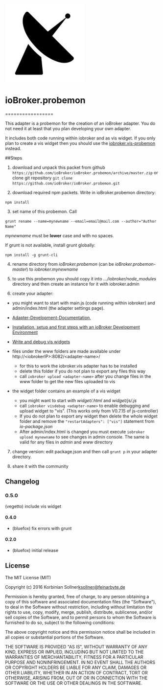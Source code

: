 ![Logo](admin/probemon.png)
# ioBroker.probemon
=================

This adapter is a probemon for the creation of an ioBroker adapter. You do not need it at least that you plan developing your own adapter.

It includes both code running within iobroker and as vis widget. If you only plan to create a vis widget then you should use the [iobroker.vis-probemon](https://github.com/ioBroker/ioBroker.vis-probemon) instead.

##Steps 
1. download and unpack this packet from github ```https://github.com/ioBroker/ioBroker.probemon/archive/master.zip```
  or clone git repository ```git clone https://github.com/ioBroker/ioBroker.probemon.git```

2. download required npm packets. Write in ioBroker.probemon directory:

  ```npm install```
  
3. set name of this probemon. Call
  
  ```grunt rename --name=mynewname --email=email@mail.com --author="Author Name"```
  
  *mynewname* must be **lower** case and with no spaces.

  If grunt is not available, install grunt globally:
  
  ```npm install -g grunt-cli```
 
4. rename directory from *ioBroker.probemon* (can be *ioBroker.probemon-master*) to *iobroker.mynewname*

5. to use this probemon you should copy it into *.../iobroker/node_modules* directory and then create an instance for it with iobroker.admin

6. create your adapter:

  * you might want to start with main.js (code running within iobroker) and admin/index.html (the adapter settings page).

  * [Adapter-Development-Documentation](https://github.com/ioBroker/ioBroker/wiki/Adapter-Development-Documentation),
  
  * [Installation, setup and first steps with an ioBroker Development Environment](https://github.com/ioBroker/ioBroker/wiki/Installation,-setup-and-first-steps-with-an-ioBroker-Development-Environment)
  
  * [Write and debug vis widgets](https://github.com/ioBroker/ioBroker/wiki/How-to-debug-vis-and-to-write-own-widget-set)
  
  * files under the www folders are made available under http://&lt;iobrokerIP&gt;:8082/&lt;adapter-name&gt;/
    * for this to work the iobroker.vis adapter has to be installed
    * delete this folder if you do not plan to export any files this way
    * call ```iobroker upload <adapter-name>``` after you change files in the www folder to get the new files uploaded to vis
  * the widget folder contains an example of a vis widget
    * you might want to start with *widget/<adapter-name>.html* and *widget/js/<adapter-name>.js*
    * call ```iobroker visdebug <adapter-name>``` to enable debugging and upload widget to "vis". (This works only from V0.7.15 of js-controller)
    * If you do not plan to export any widget then delete the whole widget folder and remove the ```"restartAdapters": ["vis"]``` statement from *io-package.json*
    * After admin/index.html is changed you must execute ```iobroker upload mynewname``` to see changes in admin console. The same is valid for any files in *admin* and *www* directory  

7. change version: edit package.json and then call ```grunt p``` in your adapter directory.
  
8. share it with the community

## Changelog

### 0.5.0
  (vegetto) include vis widget

#### 0.4.0
* (bluefox) fix errors with grunt

#### 0.2.0
* (bluefox) initial release

## License
The MIT License (MIT)

Copyright (c) 2016 Korbinian Sollner<ksollner@feinarbyte.de>

Permission is hereby granted, free of charge, to any person obtaining a copy
of this software and associated documentation files (the "Software"), to deal
in the Software without restriction, including without limitation the rights
to use, copy, modify, merge, publish, distribute, sublicense, and/or sell
copies of the Software, and to permit persons to whom the Software is
furnished to do so, subject to the following conditions:

The above copyright notice and this permission notice shall be included in
all copies or substantial portions of the Software.

THE SOFTWARE IS PROVIDED "AS IS", WITHOUT WARRANTY OF ANY KIND, EXPRESS OR
IMPLIED, INCLUDING BUT NOT LIMITED TO THE WARRANTIES OF MERCHANTABILITY,
FITNESS FOR A PARTICULAR PURPOSE AND NONINFRINGEMENT. IN NO EVENT SHALL THE
AUTHORS OR COPYRIGHT HOLDERS BE LIABLE FOR ANY CLAIM, DAMAGES OR OTHER
LIABILITY, WHETHER IN AN ACTION OF CONTRACT, TORT OR OTHERWISE, ARISING FROM,
OUT OF OR IN CONNECTION WITH THE SOFTWARE OR THE USE OR OTHER DEALINGS IN
THE SOFTWARE.
